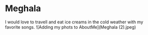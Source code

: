 # Meghala
 I would love to travell and eat ice creams in the cold weather with my favorite songs. ![Adding my phots to AboutMe](Meghala (2).jpeg)